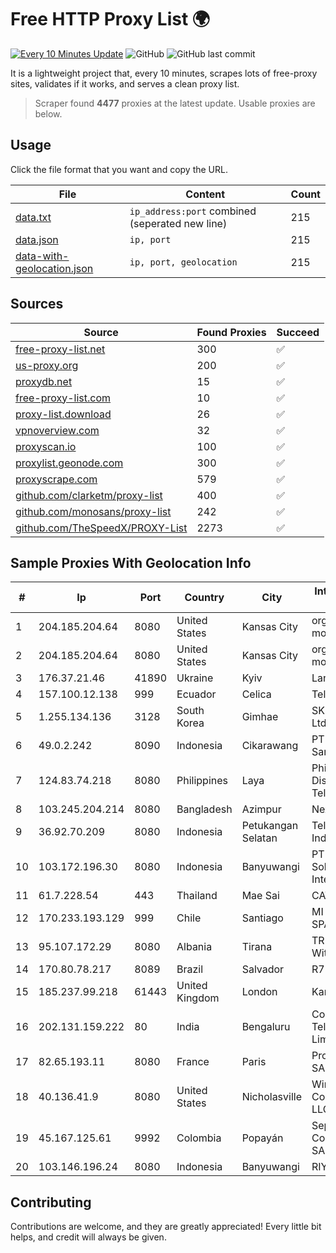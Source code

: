 
# Free HTTP Proxy List 🌍

[![Every 10 Minutes Update](https://github.com/mertguvencli/http-proxy-list/actions/workflows/main.yml/badge.svg?branch=main)](https://github.com/mertguvencli/http-proxy-list/actions/workflows/main.yml)
![GitHub](https://img.shields.io/github/license/mertguvencli/http-proxy-list)
![GitHub last commit](https://img.shields.io/github/last-commit/mertguvencli/http-proxy-list)

It is a lightweight project that, every 10 minutes, scrapes lots of free-proxy sites, validates if it works, and serves a clean proxy list.


> Scraper found **4477** proxies at the latest update. Usable proxies are below.

## Usage

Click the file format that you want and copy the URL.


|File|Content|Count|
|----|-------|-----|
|[data.txt](https://raw.githubusercontent.com/mertguvencli/http-proxy-list/main/proxy-list/data.txt)|`ip_address:port` combined (seperated new line)|215|
|[data.json](https://raw.githubusercontent.com/mertguvencli/http-proxy-list/main/proxy-list/data.json)|`ip, port`|215|
|[data-with-geolocation.json](https://raw.githubusercontent.com/mertguvencli/http-proxy-list/main/proxy-list/data-with-geolocation.json)|`ip, port, geolocation`|215|

## Sources

|Source|Found Proxies|Succeed|
|------|-------------|-------|
|[free-proxy-list.net](https://free-proxy-list.net)|300|✅|
|[us-proxy.org](https://www.us-proxy.org)|200|✅|
|[proxydb.net](http://proxydb.net)|15|✅|
|[free-proxy-list.com](https://free-proxy-list.com/?page=&port=&type%5B%5D=http&type%5B%5D=https&up_time=0&search=Search)|10|✅|
|[proxy-list.download](https://www.proxy-list.download/HTTP)|26|✅|
|[vpnoverview.com](https://vpnoverview.com/privacy/anonymous-browsing/free-proxy-servers)|32|✅|
|[proxyscan.io](https://www.proxyscan.io)|100|✅|
|[proxylist.geonode.com](https://proxylist.geonode.com/api/proxy-list?limit=300&page=1&sort_by=lastChecked&sort_type=desc&protocols=http,https)|300|✅|
|[proxyscrape.com](https://api.proxyscrape.com/v2/?request=displayproxies&protocol=http&timeout=10000&country=all&ssl=all&anonymity=all)|579|✅|
|[github.com/clarketm/proxy-list](https://raw.githubusercontent.com/clarketm/proxy-list/master/proxy-list-raw.txt)|400|✅|
|[github.com/monosans/proxy-list](https://raw.githubusercontent.com/monosans/proxy-list/main/proxies/http.txt)|242|✅|
|[github.com/TheSpeedX/PROXY-List](https://raw.githubusercontent.com/TheSpeedX/PROXY-List/master/http.txt)|2273|✅|


## Sample Proxies With Geolocation Info

|#|Ip|Port|Country|City|Internet Service Provider|
|-|--|----|-------|----|-------------------------|
|1|204.185.204.64|8080|United States|Kansas City|org-morenet.more.net|
|2|204.185.204.64|8080|United States|Kansas City|org-morenet.more.net|
|3|176.37.21.46|41890|Ukraine|Kyiv|Lanet Network|
|4|157.100.12.138|999|Ecuador|Celica|Telconet S.A|
|5|1.255.134.136|3128|South Korea|Gimhae|SK Broadband Co Ltd|
|6|49.0.2.242|8090|Indonesia|Cikarawang|PT Usaha Adi Sanggoro|
|7|124.83.74.218|8080|Philippines|Laya|Philippine Long Distance Telephone Co.|
|8|103.245.204.214|8080|Bangladesh|Azimpur|Next Online Ltd.|
|9|36.92.70.209|8080|Indonesia|Petukangan Selatan|Telekomunikasi Indonesia|
|10|103.172.196.30|8080|Indonesia|Banyuwangi|PT Cahaya Solusindo Internusa|
|11|61.7.228.54|443|Thailand|Mae Sai|CAT-ISP|
|12|170.233.193.129|999|Chile|Santiago|MI INTERNET SPA|
|13|95.107.172.29|8080|Albania|Tirana|TRING Customer With Static IP|
|14|170.80.78.217|8089|Brazil|Salvador|R7R - ME|
|15|185.237.99.218|61443|United Kingdom|London|Kamatera Inc|
|16|202.131.159.222|80|India|Bengaluru|Convergent Telecom Private Limited|
|17|82.65.193.11|8080|France|Paris|Proxad / Free SAS|
|18|40.136.41.9|8080|United States|Nicholasville|Windstream Communications LLC|
|19|45.167.125.61|9992|Colombia|Popayán|Sepcom Comunicaciones SAS|
|20|103.146.196.24|8080|Indonesia|Banyuwangi|RIYADNETWORK|



## Contributing

Contributions are welcome, and they are greatly appreciated! Every
little bit helps, and credit will always be given.

